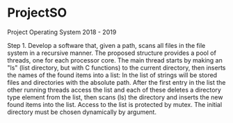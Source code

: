 # ProjectSO
Project Operating System 2018 - 2019

Step 1.
Develop a software that, given a path, scans all files in the file system in a recursive manner.
The proposed structure provides a pool of threads, one for each processor core.
The main thread starts by making an "ls" (list directory, but with C functions) to the current directory, then inserts the names of the found items into a list: In the list of strings will be stored files and directories with the absolute path. After the first entry in the list the other running threads access the list and each of these deletes a directory type element from the list, then scans (ls) the directory and inserts the new found items into the list.
Access to the list is protected by mutex.
The initial directory must be chosen dynamically by argument.
